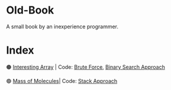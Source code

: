 # Old-Book
A small book by an inexperience programmer.

# Index
🟠 [Interesting Array](/StoreRoom/InterestingArray/InterestingArray.md) | Code: [Brute Force](/StoreRoom/InterestingArray/InterestingArray.java),  [Binary Search Approach](/StoreRoom/InterestingArray/InterestingArrayBin.java)

🟢 [Mass of Molecules](/StoreRoom/MassOfMolecules/mom.md)| Code: [Stack Approach](/StoreRoom/MassOfMolecules/mom.java)